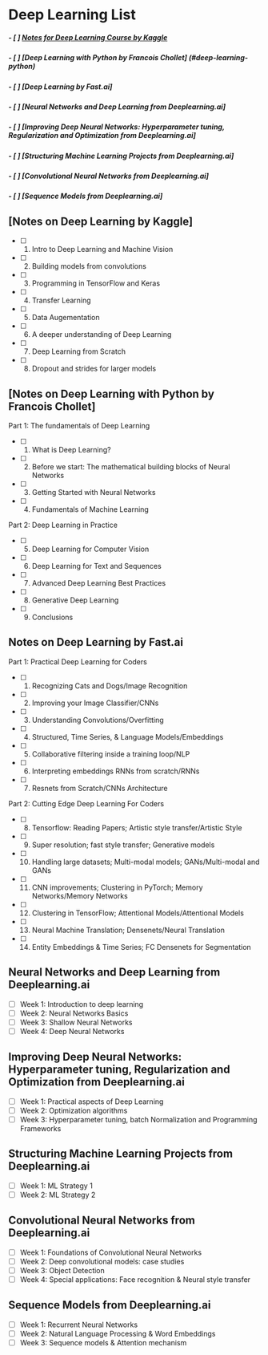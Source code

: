 # Deep Learning List

##### - [ ] [Notes for Deep Learning Course by Kaggle](#kaggle-deep-learning)
##### - [ ] [Deep Learning with Python by Francois Chollet] (#deep-learning-python)
##### - [ ] [Deep Learning by Fast.ai]
##### - [ ] [Neural Networks and Deep Learning from Deeplearning.ai]
##### - [ ] [Improving Deep Neural Networks: Hyperparameter tuning, Regularization and Optimization from Deeplearning.ai]
##### - [ ] [Structuring Machine Learning Projects from Deeplearning.ai]
##### - [ ] [Convolutional Neural Networks from Deeplearning.ai]
##### - [ ] [Sequence Models from Deeplearning.ai]
 
<a name="kaggle-deep-learning"></a>
## [Notes on Deep Learning by Kaggle]

- [ ] 1. Intro to Deep Learning and Machine Vision 
- [ ] 2. Building models from convolutions
- [ ] 3. Programming in TensorFlow and Keras
- [ ] 4. Transfer Learning 
- [ ] 5. Data Augementation
- [ ] 6. A deeper understanding of Deep Learning
- [ ] 7. Deep Learning from Scratch 
- [ ] 8. Dropout and strides for larger models

<a name="deep-learning-python"></a>
## [Notes on Deep Learning with Python by Francois Chollet]

Part 1: The fundamentals of Deep Learning
- [ ] 1. What is Deep Learning? 
- [ ] 2. Before we start: The mathematical building blocks of Neural Networks
- [ ] 3. Getting Started with Neural Networks 
- [ ] 4. Fundamentals of Machine Learning

Part 2: Deep Learning in Practice
- [ ] 5. Deep Learning for Computer Vision
- [ ] 6. Deep Learning for Text and Sequences
- [ ] 7. Advanced Deep Learning Best Practices
- [ ] 8. Generative Deep Learning 
- [ ] 9. Conclusions

## Notes on Deep Learning by Fast.ai 

Part 1: Practical Deep Learning for Coders
- [ ] 1. Recognizing Cats and Dogs/Image Recognition
- [ ] 2. Improving your Image Classifier/CNNs
- [ ] 3. Understanding Convolutions/Overfitting
- [ ] 4. Structured, Time Series, & Language Models/Embeddings
- [ ] 5. Collaborative filtering inside a training loop/NLP
- [ ] 6. Interpreting embeddings RNNs from scratch/RNNs
- [ ] 7. Resnets from Scratch/CNNs Architecture 

Part 2: Cutting Edge Deep Learning For Coders 
- [ ] 8. Tensorflow: Reading Papers; Artistic style transfer/Artistic Style
- [ ] 9. Super resolution; fast style transfer; Generative models
- [ ] 10. Handling large datasets; Multi-modal models; GANs/Multi-modal and GANs
- [ ] 11. CNN improvements; Clustering in PyTorch; Memory Networks/Memory Networks
- [ ] 12. Clustering in TensorFlow; Attentional Models/Attentional Models 
- [ ] 13. Neural Machine Translation; Densenets/Neural Translation
- [ ] 14. Entity Embeddings & Time Series; FC Densenets for Segmentation

## Neural Networks and Deep Learning from Deeplearning.ai

- [ ] Week 1: Introduction to deep learning
- [ ] Week 2: Neural Networks Basics
- [ ] Week 3: Shallow Neural Networks
- [ ] Week 4: Deep Neural Networks

## Improving Deep Neural Networks: Hyperparameter tuning, Regularization and Optimization from Deeplearning.ai

- [ ] Week 1: Practical aspects of Deep Learning 
- [ ] Week 2: Optimization algorithms 
- [ ] Week 3: Hyperparameter tuning, batch Normalization and Programming Frameworks

## Structuring Machine Learning Projects from Deeplearning.ai

- [ ] Week 1: ML Strategy 1
- [ ] Week 2: ML Strategy 2

## Convolutional Neural Networks from Deeplearning.ai

- [ ] Week 1: Foundations of Convolutional Neural Networks
- [ ] Week 2: Deep convolutional models: case studies
- [ ] Week 3: Object Detection
- [ ] Week 4: Special applications: Face recognition & Neural style transfer

## Sequence Models from Deeplearning.ai

- [ ] Week 1: Recurrent Neural Networks
- [ ] Week 2: Natural Language Processing & Word Embeddings
- [ ] Week 3: Sequence models & Attention mechanism
